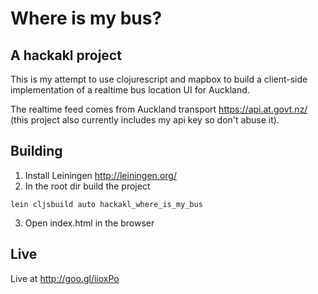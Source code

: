 # Where is my bus?

## A hackakl project

This is my attempt to use clojurescript and mapbox to build a client-side
implementation of a realtime bus location UI for Auckland.

The realtime feed comes from Auckland transport https://api.at.govt.nz/
(this project also currently includes my api key so don't abuse it).

## Building

1. Install Leiningen http://leiningen.org/
2. In the root dir build the project
```
lein cljsbuild auto hackakl_where_is_my_bus
```
3. Open index.html in the browser


## Live
Live at http://goo.gl/iioxPo